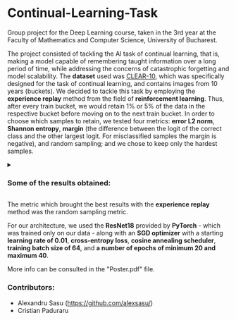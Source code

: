 # Continual-Learning-Task

Group project for the Deep Learning course, taken in the 3rd year at the Faculty of Mathematics and Computer Science, University of Bucharest.

The project consisted of tackling the AI task of continual learning, that is, making a model capable of remembering taught information over a long period of time, while addressing the concerns of catastrophic forgetting and model scalability. The **dataset** used was [CLEAR-10](https://clear-benchmark.github.io/), which was specifically designed for the task of continual learning, and contains images from 10 years (buckets). We decided to tackle this task by employing the **experience replay** method from the field of **reinforcement learning**. Thus, after every train bucket, we would retain 1% or 5% of the data in the respective bucket before moving on to the next train bucket. In order to choose which samples to retain, we tested four metrics: **error L2 norm**, **Shannon entropy**, **margin** (the difference between the logit of the correct class and the other largest logit. For misclassified samples the margin is negative), and random sampling; and we chose to keep only the hardest samples.

<details>
<summary><h3>Some of the results obtained:</h3></summary>

![avg_test_acc](https://github.com/alexsasu/Continual-Learning-Task/assets/87432371/44595da8-1f46-41ab-ad0f-dca73e684677)
- baseline cl - training on each bucket without retaining samples from the previous buckets
- baseline iid - training on all the buckets at once
</details>

The metric which brought the best results with the **experience replay** method was the random sampling metric.

For our architecture, we used the **ResNet18** provided by **PyTorch** - which was trained only on our data - along with an **SGD optimizer** with a starting **learning rate of 0.01**, **cross-entropy loss**, **cosine annealing scheduler**, **training batch size of 64**, and **a number of epochs of minimum 20 and maximum 40**.

More info can be consulted in the "Poster.pdf" file.

### Contributors:
- Alexandru Sasu (https://github.com/alexsasu/)
- Cristian Paduraru
